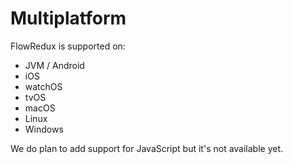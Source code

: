 # Multiplatform

FlowRedux is supported on:

- JVM / Android
- iOS
- watchOS
- tvOS
- macOS
- Linux
- Windows

We do plan to add support for JavaScript but it's not available yet.

